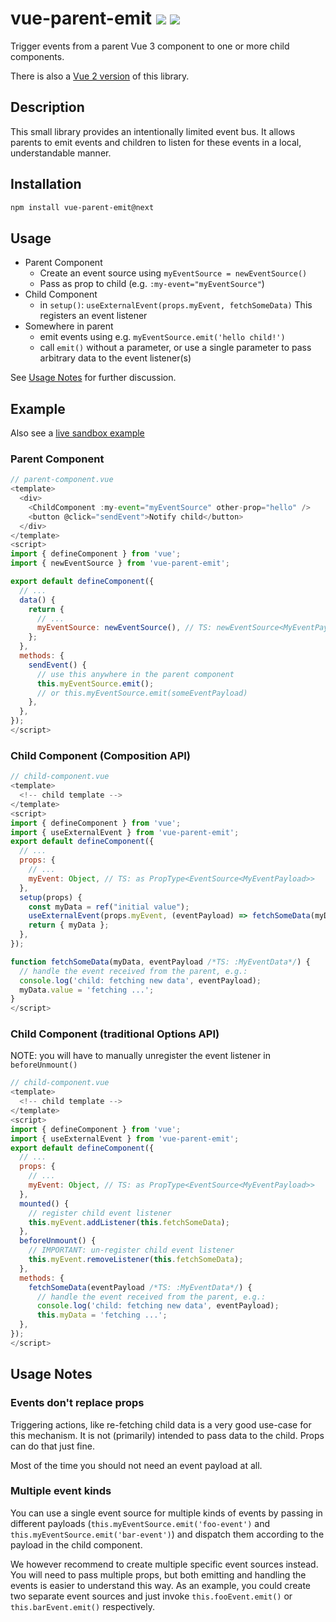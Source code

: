 # vue-parent-emit <a href="https://www.npmjs.com/package/vue-parent-emit"><img src="https://badgen.net/npm/v/vue-parent-emit/next"></a> <img src="https://badgen.net/npm/types/vue-parent-emit">

Trigger events from a parent Vue 3 component to one or more child components.

There is also a [Vue 2 version](https://github.com/kkuegler/vue-parent-emit/tree/vue-2) of this library.

## Description

This small library provides an intentionally limited event bus. It allows parents to emit events and children to listen for these events in a local, understandable manner.

## Installation

```bash
npm install vue-parent-emit@next
```

## Usage

- Parent Component
    - Create an event source using `myEventSource = newEventSource()`
    - Pass as prop to child (e.g. `:my-event="myEventSource"`)
- Child Component
    - in `setup()`: `useExternalEvent(props.myEvent, fetchSomeData)` This registers an event listener
- Somewhere in parent
    - emit events using e.g. `myEventSource.emit('hello child!')`
    - call `emit()` without a parameter, or use a single parameter to pass arbitrary data to the event listener(s)

See [Usage Notes](#usage-notes) for further discussion.

## Example

Also see a [live sandbox example](https://codesandbox.io/s/vue-parent-emit-vue-3-node-7e2swu)

### Parent Component

```js
// parent-component.vue
<template>
  <div>
    <ChildComponent :my-event="myEventSource" other-prop="hello" />
    <button @click="sendEvent">Notify child</button>
  </div>
</template>
<script>
import { defineComponent } from 'vue';
import { newEventSource } from 'vue-parent-emit';

export default defineComponent({
  // ...
  data() {
    return {
      // ...
      myEventSource: newEventSource(), // TS: newEventSource<MyEventPayload>()
    };
  },
  methods: {
    sendEvent() {
      // use this anywhere in the parent component
      this.myEventSource.emit();
      // or this.myEventSource.emit(someEventPayload)
    },
  },
});
</script>
```

### Child Component (Composition API)

```js
// child-component.vue
<template>
  <!-- child template -->
</template>
<script>
import { defineComponent } from 'vue';
import { useExternalEvent } from 'vue-parent-emit';
export default defineComponent({
  // ...
  props: {
    // ...
    myEvent: Object, // TS: as PropType<EventSource<MyEventPayload>>
  },
  setup(props) {
    const myData = ref("initial value");
    useExternalEvent(props.myEvent, (eventPayload) => fetchSomeData(myData, eventPayload));
    return { myData };
  },
});

function fetchSomeData(myData, eventPayload /*TS: :MyEventData*/) {
  // handle the event received from the parent, e.g.:
  console.log('child: fetching new data', eventPayload);
  myData.value = 'fetching ...';
}
</script>
```

### Child Component (traditional Options API)

NOTE: you will have to manually unregister the event listener in `beforeUnmount()`

```js
// child-component.vue
<template>
  <!-- child template -->
</template>
<script>
import { defineComponent } from 'vue';
import { useExternalEvent } from 'vue-parent-emit';
export default defineComponent({
  // ...
  props: {
    // ...
    myEvent: Object, // TS: as PropType<EventSource<MyEventPayload>>
  },
  mounted() {
    // register child event listener
    this.myEvent.addListener(this.fetchSomeData);
  },
  beforeUnmount() {
    // IMPORTANT: un-register child event listener
    this.myEvent.removeListener(this.fetchSomeData);
  },
  methods: {
    fetchSomeData(eventPayload /*TS: :MyEventData*/) {
      // handle the event received from the parent, e.g.:
      console.log('child: fetching new data', eventPayload);
      this.myData = 'fetching ...';
  },
});
</script>
```

## Usage Notes

### Events don't replace props

Triggering actions, like re-fetching child data is a very good use-case for this mechanism. It is not (primarily) intended to pass data to the child. Props can do that just fine.

Most of the time you should not need an event payload at all.

### Multiple event kinds

You can use a single event source for multiple kinds of events by passing in different payloads (`this.myEventSource.emit('foo-event')` and `this.myEventSource.emit('bar-event')`) and dispatch them according to the payload in the child component.

We however recommend to create multiple specific event sources instead. You will need to pass multiple props, but both emitting and handling the events is easier to understand this way. As an example, you could create two separate event sources and just invoke `this.fooEvent.emit()` or `this.barEvent.emit()` respectively.
